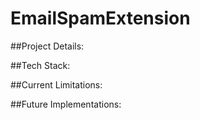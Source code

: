 # EmailSpamExtension

##Project Details:


##Tech Stack:


##Current Limitations:


##Future Implementations:
